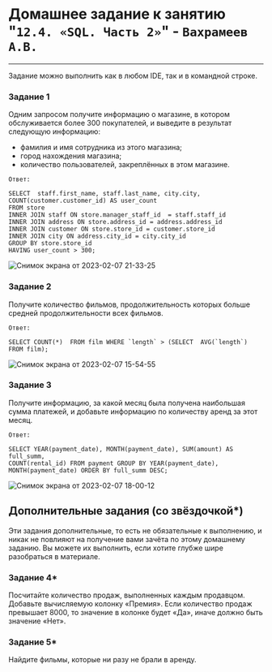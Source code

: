 # Домашнее задание к занятию "`12.4. «SQL. Часть 2»`" - `Вахрамеев А.В.`

---

Задание можно выполнить как в любом IDE, так и в командной строке.

### Задание 1

Одним запросом получите информацию о магазине, в котором обслуживается более 300 покупателей, и выведите в результат следующую информацию: 
- фамилия и имя сотрудника из этого магазина;
- город нахождения магазина;
- количество пользователей, закреплённых в этом магазине.

`Ответ:`

```
SELECT  staff.first_name, staff.last_name, city.city, COUNT(customer.customer_id) AS user_count
FROM store 
INNER JOIN staff ON store.manager_staff_id  = staff.staff_id
INNER JOIN address ON store.address_id = address.address_id
INNER JOIN customer ON store.store_id = customer.store_id
INNER JOIN city ON address.city_id = city.city_id 
GROUP BY store.store_id
HAVING user_count > 300;

```
![Снимок экрана от 2023-02-07 21-33-25](https://user-images.githubusercontent.com/75438030/217334719-df47bdbb-8f01-433d-b335-50a53c473a53.png)

### Задание 2

Получите количество фильмов, продолжительность которых больше средней продолжительности всех фильмов.

`Ответ:`

```
SELECT COUNT(*)  FROM film WHERE `length` > (SELECT  AVG(`length`) FROM film);

```

![Снимок экрана от 2023-02-07 15-54-55](https://user-images.githubusercontent.com/75438030/217250584-84ce73e0-b943-4d69-bf10-0ac05566101d.png)


### Задание 3

Получите информацию, за какой месяц была получена наибольшая сумма платежей, и добавьте информацию по количеству аренд за этот месяц.

`Ответ:`

```
SELECT YEAR(payment_date), MONTH(payment_date), SUM(amount) AS full_summ, 
COUNT(rental_id) FROM payment GROUP BY YEAR(payment_date), 
MONTH(payment_date) ORDER BY full_summ DESC;

```

![Снимок экрана от 2023-02-07 18-00-12](https://user-images.githubusercontent.com/75438030/217280970-d84f6676-1524-46d8-8f58-af8b4d14f715.png)


## Дополнительные задания (со звёздочкой*)
Эти задания дополнительные, то есть не обязательные к выполнению, и никак не повлияют на получение вами зачёта по этому домашнему заданию. Вы можете их выполнить, если хотите глубже шире разобраться в материале.

### Задание 4*

Посчитайте количество продаж, выполненных каждым продавцом. Добавьте вычисляемую колонку «Премия». Если количество продаж превышает 8000, то значение в колонке будет «Да», иначе должно быть значение «Нет».

### Задание 5*

Найдите фильмы, которые ни разу не брали в аренду.
